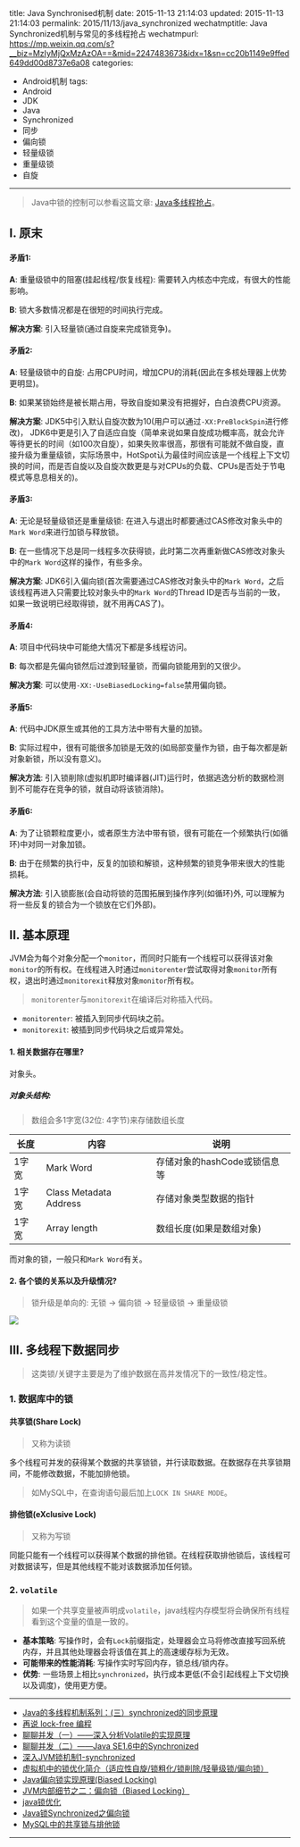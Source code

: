 title: Java Synchronised机制
date: 2015-11-13 21:14:03
updated: 2015-11-13 21:14:03
permalink: 2015/11/13/java_synchronized
wechatmptitle: Java Synchronized机制与常见的多线程抢占
wechatmpurl: https://mp.weixin.qq.com/s?__biz=MzIyMjQxMzAzOA==&mid=2247483673&idx=1&sn=cc20b1149e9ffed649dd00d8737e6a08
categories:
- Android机制
tags:
- Android
- JDK
- Java
- Synchronized
- 同步
- 偏向锁
- 轻量级锁
- 重量级锁
- 自旋

---

> Java中锁的控制可以参看这篇文章: [Java多线程抢占](http://blog.dreamtobe.cn/2015/03/25/Java多线程抢占/)。

## I. 原末

#### 矛盾1:

**A**: 重量级锁中的阻塞(挂起线程/恢复线程): 需要转入内核态中完成，有很大的性能影响。

**B**: 锁大多数情况都是在很短的时间执行完成。

**解决方案**: 引入轻量锁(通过自旋来完成锁竞争)。

<!-- more -->

#### 矛盾2:

**A**: 轻量级锁中的自旋: 占用CPU时间，增加CPU的消耗(因此在多核处理器上优势更明显)。

**B**: 如果某锁始终是被长期占用，导致自旋如果没有把握好，白白浪费CPU资源。

**解决方案**: JDK5中引入默认自旋次数为10(用户可以通过`-XX:PreBlockSpin`进行修改)， JDK6中更是引入了自适应自旋（简单来说如果自旋成功概率高，就会允许等待更长的时间（如100次自旋），如果失败率很高，那很有可能就不做自旋，直接升级为重量级锁，实际场景中，HotSpot认为最佳时间应该是一个线程上下文切换的时间，而是否自旋以及自旋次数更是与对CPUs的负载、CPUs是否处于节电模式等息息相关的)。

#### 矛盾3:

**A**: 无论是轻量级锁还是重量级锁: 在进入与退出时都要通过CAS修改对象头中的`Mark Word`来进行加锁与释放锁。

**B**: 在一些情况下总是同一线程多次获得锁，此时第二次再重新做CAS修改对象头中的`Mark Word`这样的操作，有些多余。

**解决方案**: JDK6引入偏向锁(首次需要通过CAS修改对象头中的`Mark Word`，之后该线程再进入只需要比较对象头中的`Mark Word`的Thread ID是否与当前的一致，如果一致说明已经取得锁，就不用再CAS了)。

#### 矛盾4:

**A**: 项目中代码块中可能绝大情况下都是多线程访问。

**B**: 每次都是先偏向锁然后过渡到轻量锁，而偏向锁能用到的又很少。

**解决方案**: 可以使用`-XX:-UseBiasedLocking=false`禁用偏向锁。

#### 矛盾5:

**A**: 代码中JDK原生或其他的工具方法中带有大量的加锁。

**B**: 实际过程中，很有可能很多加锁是无效的(如局部变量作为锁，由于每次都是新对象新锁，所以没有意义)。

**解决方法**: 引入锁削除(虚拟机即时编译器(JIT)运行时，依据逃逸分析的数据检测到不可能存在竞争的锁，就自动将该锁消除)。

#### 矛盾6:

**A**: 为了让锁颗粒度更小，或者原生方法中带有锁，很有可能在一个频繁执行(如循环)中对同一对象加锁。

**B**: 由于在频繁的执行中，反复的加锁和解锁，这种频繁的锁竞争带来很大的性能损耗。

**解决方法**: 引入锁膨胀(会自动将锁的范围拓展到操作序列(如循环)外, 可以理解为将一些反复的锁合为一个锁放在它们外部)。


## II. 基本原理

JVM会为每个对象分配一个`monitor`，而同时只能有一个线程可以获得该对象`monitor`的所有权。在线程进入时通过`monitorenter`尝试取得对象`monitor`所有权，退出时通过`monitorexit`释放对象`monitor`所有权。

> `monitorenter`与`monitorexit`在编译后对称插入代码。

- `monitorenter`: 被插入到同步代码块之前。
- `monitorexit`: 被插到同步代码块之后或异常处。


#### 1. 相关数据存在哪里?

对象头。

##### 对象头结构:
> 数组会多1字宽(32位: 4字节)来存储数组长度

长度 | 内容 | 说明
-|-|-
1字宽 | Mark Word | 存储对象的hashCode或锁信息等
1字宽 | Class Metadata Address | 存储对象类型数据的指针
1字宽 | Array length | 数组长度(如果是数组对象)

而对象的锁，一般只和`Mark Word`有关。

#### 2. 各个锁的关系以及升级情况?

> 锁升级是单向的: 无锁 -> 偏向锁 -> 轻量级锁 -> 重量级锁

![](/img/java_synchronized.png)

## III. 多线程下数据同步

> 这类锁/关键字主要是为了维护数据在高并发情况下的一致性/稳定性。

### 1. 数据库中的锁

#### 共享锁(Share Lock)

> 又称为读锁

多个线程可并发的获得某个数据的共享锁锁，并行读取数据。在数据存在共享锁期间，不能修改数据，不能加排他锁。

> 如MySQL中，在查询语句最后加上`LOCK IN SHARE MODE`。

#### 排他锁(eXclusive Lock)

> 又称为写锁

同能只能有一个线程可以获得某个数据的排他锁。在线程获取排他锁后，该线程可对数据读写，但是其他线程不能对该数据添加任何锁。

### 2. `volatile`

> 如果一个共享变量被声明成`volatile`，java线程内存模型将会确保所有线程看到这个变量的值是一致的。

- **基本策略**: 写操作时，会有`Lock`前缀指定，处理器会立马将修改直接写回系统内存，并且其他处理器会将该值在其上的高速缓存标为无效。
- **可能带来的性能消耗**: 写操作实时写回内存，锁总线/锁内存。
- **优势**: 一些场景上相比`synchronized`，执行成本更低(不会引起线程上下文切换以及调度)，使用更方便。

---

- [Java的多线程机制系列：(三）synchronized的同步原理](http://www.cnblogs.com/mengheng/p/3491304.html)
- [再说 lock-free 编程](http://www.cnblogs.com/lucifer1982/archive/2009/04/08/1431992.html)
- [聊聊并发（一）——深入分析Volatile的实现原理](http://www.infoq.com/cn/articles/ftf-java-volatile)
- [聊聊并发（二）——Java SE1.6中的Synchronized](http://www.infoq.com/cn/articles/java-se-16-synchronized)
- [深入JVM锁机制1-synchronized](http://blog.csdn.net/chen77716/article/details/6618779)
- [虚拟机中的锁优化简介（适应性自旋/锁粗化/锁削除/轻量级锁/偏向锁）](http://icyfenix.iteye.com/blog/1018932)
- [Java偏向锁实现原理(Biased Locking)](http://my.oschina.net/u/140462/blog/490897)
- [JVM内部细节之二：偏向锁（Biased Locking）](http://www.cnblogs.com/javaminer/p/3892288.html)
- [java锁优化](http://luojinping.com/2015/07/09/java锁优化/)
- [Java锁Synchronized之偏向锁](http://blog.sina.com.cn/s/blog_c038e9930102v2hs.html)
- [MySQL中的共享锁与排他锁](http://www.hollischuang.com/archives/923)

---

